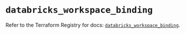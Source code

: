 # `databricks_workspace_binding`

Refer to the Terraform Registry for docs: [`databricks_workspace_binding`](https://registry.terraform.io/providers/databricks/databricks/1.66.0/docs/resources/workspace_binding).
